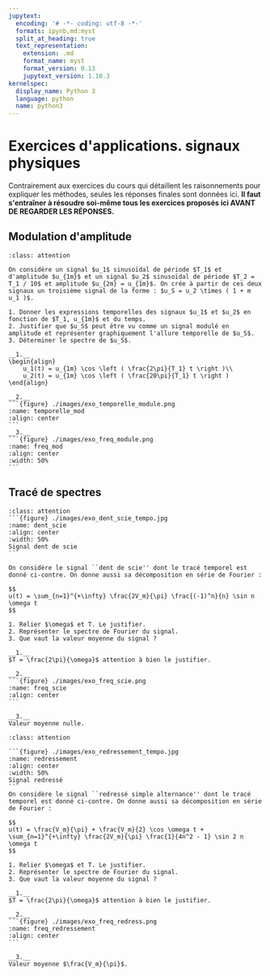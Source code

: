 ```yaml
---
jupytext:
  encoding: '# -*- coding: utf-8 -*-'
  formats: ipynb,md:myst
  split_at_heading: true
  text_representation:
    extension: .md
    format_name: myst
    format_version: 0.13
    jupytext_version: 1.10.3
kernelspec:
  display_name: Python 3
  language: python
  name: python3
---
```


# Exercices d'applications. signaux physiques

Contrairement aux exercices du cours qui détaillent les raisonnements pour expliquer les méthodes, seules les réponses finales sont données ici. __Il faut s'entraîner à résoudre soi-même tous les exercices proposés ici AVANT DE REGARDER LES RÉPONSES.__

## Modulation d'amplitude

````{admonition} Exercice 
:class: attention

On considère un signal $u_1$ sinusoïdal de période $T_1$ et d'amplitude $u_{1m}$ et un signal $u_2$ sinusoïdal de période $T_2 = T_1 / 10$ et amplitude $u_{2m} = u_{1m}$. On crée à partir de ces deux signaux un troisième signal de la forme : $u_S = u_2 \times ( 1 + m u_1 )$.

1. Donner les expressions temporelles des signaux $u_1$ et $u_2$ en fonction de $T_1, u_{1m}$ et du temps.
2. Justifier que $u_S$ peut être vu comme un signal modulé en amplitude et représenter graphiquement l'allure temporelle de $u_S$.
3. Déterminer le spectre de $u_S$.
````

````{dropdown} Eléments de correction
__1.__
\begin{align}
	u_1(t) = u_{1m} \cos \left ( \frac{2\pi}{T_1} t \right )\\
	u_2(t) = u_{1m} \cos \left ( \frac{20\pi}{T_1} t \right )
\end{align}

__2.__
```{figure} ./images/exo_temporelle_module.png
:name: temporelle_mod
:align: center
```
__3.__
```{figure} ./images/exo_freq_module.png
:name: freq_mod
:align: center
:width: 50%
```
````

## Tracé de spectres

````{admonition} Exercice 
:class: attention
```{figure} ./images/exo_dent_scie_tempo.jpg
:name: dent_scie
:align: center
:width: 50%
Signal dent de scie
```

On considère le signal ``dent de scie'' dont le tracé temporel est donné ci-contre. On donne aussi sa décomposition en série de Fourier :

$$
u(t) = \sum_{n=1}^{+\infty} \frac{2V_m}{\pi} \frac{(-1)^n}{n} \sin n \omega t
$$

1. Relier $\omega$ et T. Le justifier.
2. Représenter le spectre de Fourier du signal.
3. Que vaut la valeur moyenne du signal ?
````
````{dropdown} Eléments de correction
__1.__
$T = \frac{2\pi}{\omega}$ attention à bien le justifier.

__2.__
```{figure} ./images/exo_freq_scie.png
:name: freq_scie
:align: center
```

__3.__
Valeur moyenne nulle.
````

````{admonition} Exercice 
:class: attention

```{figure} ./images/exo_redressement_tempo.jpg
:name: redressement
:align: center
:width: 50%
Signal redressé
```
On considère le signal ``redressé simple alternance'' dont le tracé temporel est donné ci-contre. On donne aussi sa décomposition en série de Fourier :

$$
u(t) = \frac{V_m}{\pi} + \frac{V_m}{2} \cos \omega t + \sum_{n=1}^{+\infty} \frac{2V_m}{\pi} \frac{1}{4n^2 - 1} \sin 2 n \omega t
$$

1. Relier $\omega$ et T. Le justifier.
2. Représenter le spectre de Fourier du signal.
3. Que vaut la valeur moyenne du signal ?
````

````{dropdown}
__1.__
$T = \frac{2\pi}{\omega}$ attention à bien le justifier.

__2.__
```{figure} ./images/exo_freq_redress.png
:name: freq_redressement
:align: center
```

__3.__
Valeur moyenne $\frac{V_m}{\pi}$.
````
